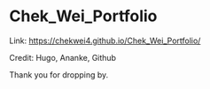 # Chek_Wei_Portfolio
Link: https://chekwei4.github.io/Chek_Wei_Portfolio/

Credit: Hugo, Ananke, Github

Thank you for dropping by.
